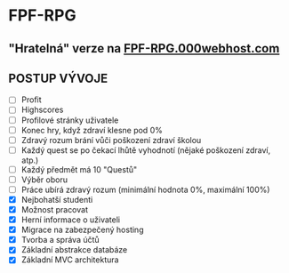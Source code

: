 # FPF-RPG
## "Hratelná" verze na [FPF-RPG.000webhost.com](https://fpf-rpg.000webhostapp.com)

## POSTUP VÝVOJE
- [ ] Profit
- [ ] Highscores
- [ ] Profilové stránky uživatele
- [ ] Konec hry, když zdraví klesne pod 0%
- [ ] Zdravý rozum brání vůči poškození zdraví školou
- [ ] Každý quest se po čekací lhůtě vyhodnotí (nějaké poškození zdraví, atp.)
- [ ] Každý předmět má 10 "Questů"
- [ ] Výběr oboru
- [ ] Práce ubírá zdravý rozum (minimální hodnota 0%, maximální 100%)
- [x] Nejbohatší studenti
- [x] Možnost pracovat
- [x] Herní informace o uživateli
- [x] Migrace na zabezpečený hosting
- [x] Tvorba a správa účtů
- [x] Základní abstrakce databáze
- [x] Základní MVC architektura